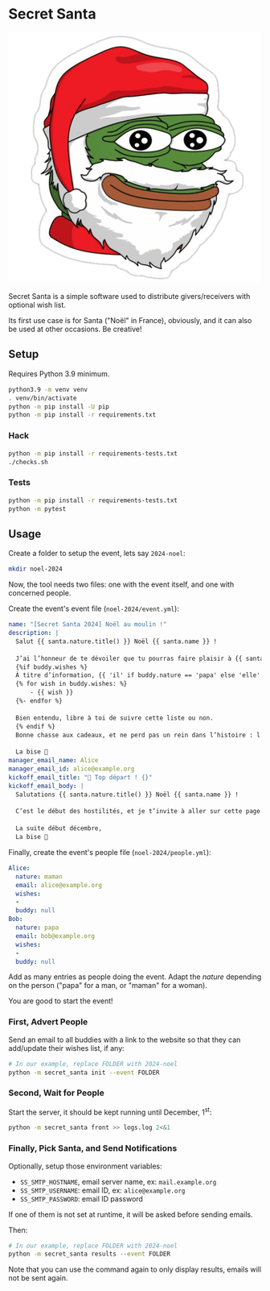 # Secret Santa

![Pepe Santa](pepe-santa.png)

Secret Santa is a simple software used to distribute givers/receivers with optional wish list.

Its first use case is for Santa ("Noël" in France), obviously, and it can also be used at other occasions. Be creative!

## Setup

Requires Python 3.9 minimum.

```bash
python3.9 -m venv venv
. venv/bin/activate
python -m pip install -U pip
python -m pip install -r requirements.txt
```

### Hack

```bash
python -m pip install -r requirements-tests.txt
./checks.sh
```

### Tests

```bash
python -m pip install -r requirements-tests.txt
python -m pytest
```

## Usage

Create a folder to setup the event, lets say `2024-noel`:

```bash
mkdir noel-2024
```

Now, the tool needs two files: one with the event itself, and one with concerned people.

Create the event's event file (`noel-2024/event.yml`):

```yaml
name: "[Secret Santa 2024] Noël au moulin !"
description: |
  Salut {{ santa.nature.title() }} Noël {{ santa.name }} !

  J’ai l’honneur de te dévoiler que tu pourras faire plaisir à {{ santa.buddy }} pour Noël {{ '🎅' if santa.nature == 'papa' else '🤶' }}
  {%if buddy.wishes %}
  À titre d’information, {{ 'il' if buddy.nature == 'papa' else 'elle' }} ne serait pas contre un{{ ' (ou plusieurs)' if buddy.wishes|length > 1 else '' }} cadeau de cette liste :
  {% for wish in buddy.wishes: %}
      - {{ wish }}
  {%- endfor %}

  Bien entendu, libre à toi de suivre cette liste ou non.
  {% endif %}
  Bonne chasse aux cadeaux, et ne perd pas un rein dans l’histoire : l’important est de prendre du bon temps entre nous ❤

  La bise 💋
manager_email_name: Alice
manager_email_id: alice@example.org
kickoff_email_title: "🌠 Top départ ! {}"
kickoff_email_body: |
  Salutations {{ santa.nature.title() }} Noël {{ santa.name }} !

  C’est le début des hostilités, et je t’invite à aller sur cette page pour remplir ta liste des souhaits : https://secret-santa.example.org/{{ event.hash }}/{{ santa.hash }}

  La suite début décembre,
  La bise 💋
```

Finally, create the event's people file (`noel-2024/people.yml`):

```yaml
Alice:
  nature: maman
  email: alice@example.org
  wishes:
  - 
  buddy: null
Bob:
  nature: papa
  email: bob@example.org
  wishes:
  - 
  buddy: null
```

Add as many entries as people doing the event. Adapt the *nature* depending on the person ("papa" for a man, or "maman" for a woman).

You are good to start the event!

### First, Advert People

Send an email to all buddies with a link to the website so that they can add/update their wishes list, if any:

```bash
# In our example, replace FOLDER with 2024-noel
python -m secret_santa init --event FOLDER
```

### Second, Wait for People

Start the server, it should be kept running until December, 1<sup>st</sup>:

```bash
python -m secret_santa front >> logs.log 2<&1
```

### Finally, Pick Santa, and Send Notifications

Optionally, setup those environment variables:

- `SS_SMTP_HOSTNAME`, email server name, ex: `mail.example.org`
- `SS_SMTP_USERNAME`: email ID, ex: `alice@example.org`
- `SS_SMTP_PASSWORD`: email ID password

If one of them is not set at runtime, it will be asked before sending emails.

Then:

```bash
# In our example, replace FOLDER with 2024-noel
python -m secret_santa results --event FOLDER
```

Note that you can use the command again to only display results, emails will not be sent again.
